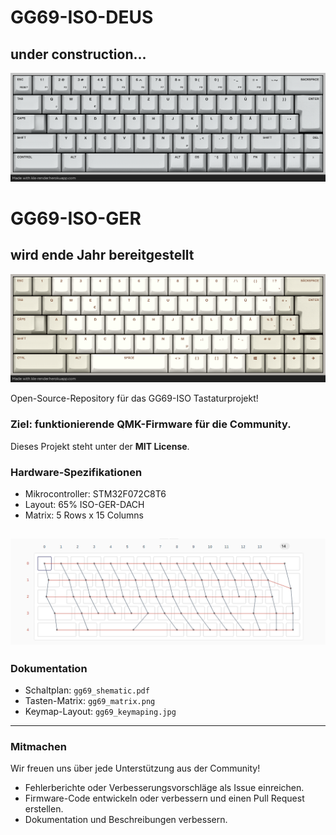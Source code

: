 # GG69-ISO-DEUS
## under construction...
![DACH LAYOUT](images/gg69_deus_keymaping.png)

# GG69-ISO-GER
## wird ende Jahr bereitgestellt
![DACH LAYOUT](images/gg69_keymaping.png)

Open-Source-Repository für das GG69-ISO Tastaturprojekt!
### Ziel: funktionierende QMK-Firmware für die Community.
Dieses Projekt steht unter der **MIT License**.

### Hardware-Spezifikationen

* Mikrocontroller: STM32F072C8T6
* Layout: 65% ISO-GER-DACH
* Matrix: 5 Rows x 15 Columns


![DACH MATRIX](images/gg69_matrix.png)
---
### Dokumentation
* Schaltplan: `gg69_shematic.pdf`
* Tasten-Matrix: `gg69_matrix.png`
* Keymap-Layout: `gg69_keymaping.jpg`
---
### Mitmachen
Wir freuen uns über jede Unterstützung aus der Community!

* Fehlerberichte oder Verbesserungsvorschläge als Issue einreichen.
* Firmware-Code entwickeln oder verbessern und einen Pull Request erstellen.
* Dokumentation und Beschreibungen verbessern.
